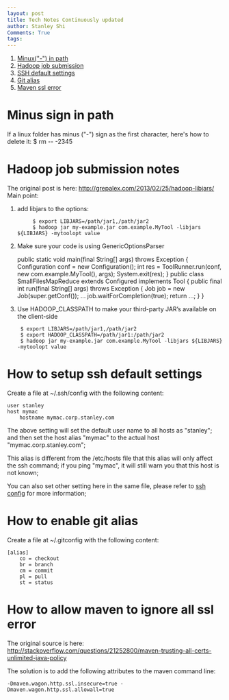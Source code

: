 ```yaml
---
layout: post
title: Tech Notes Continuously updated
author: Stanley Shi
Comments: True
tags: 
---
```


1. [Minux("-") in path](#minus-sign-in-path)
2. [Hadoop job submission](#hadoop-job-submission-notes)
3. [SSH default settings](#how-to-setup-ssh-default-settings)
4. [Git alias](#how-to-enable-git-alias)
5. [Maven ssl error](#how-to-allow-maven-to-ignore-all-ssl-error)

Minus sign in path
==================

If a linux folder has minus ("-") sign as the first character, here's how to delete it:
    $ rm -- -2345


Hadoop job submission notes
===========================

The original post is here: http://grepalex.com/2013/02/25/hadoop-libjars/
Main point:

1. add libjars to the options:

            $ export LIBJARS=/path/jar1,/path/jar2
            $ hadoop jar my-example.jar com.example.MyTool -libjars ${LIBJARS} -mytoolopt value

2. Make sure your code is using GenericOptionsParser

    public static void main(final String[] args) throws Exception {
        Configuration conf = new Configuration();
        int res = ToolRunner.run(conf, new com.example.MyTool(), args);
        System.exit(res);
     }
     public class SmallFilesMapReduce extends Configured implements Tool {
        public final int run(final String[] args) throws Exception {
            Job job = new Job(super.getConf());
            ...
            job.waitForCompletion(true);
            return ...;
        }
    }
          

3. Use HADOOP_CLASSPATH to make your third-party JAR’s available on the client-side

        $ export LIBJARS=/path/jar1,/path/jar2
        $ export HADOOP_CLASSPATH=/path/jar1:/path/jar2
        $ hadoop jar my-example.jar com.example.MyTool -libjars ${LIBJARS} -mytoolopt value

How to setup ssh default settings
=================================

Create a file at ~/.ssh/config with the following content:

    user stanley
    host mymac
        hostname mymac.corp.stanley.com
        

The above setting will set the default user name to all hosts as "stanley"; and then set the host alias "mymac" to the actual host "mymac.corp.stanley.com";

This alias is different from the /etc/hosts file that this alias will only affect the ssh command; if you ping "mymac", it will still warn you that this host is not known;

You can also set other setting here in the same file, please refer to [ssh config](http://linux.die.net/man/5/ssh_config) for more information;

How to enable git alias
=======================

Create a file at ~/.gitconfig with the following content:

    [alias]
        co = checkout
        br = branch
        cm = commit
        pl = pull
        st = status


How to allow maven to ignore all ssl error
==========================================

The original source is here: http://stackoverflow.com/questions/21252800/maven-trusting-all-certs-unlimited-java-policy

The solution is to add the following attributes to the maven command line: 

    -Dmaven.wagon.http.ssl.insecure=true -Dmaven.wagon.http.ssl.allowall=true
  
